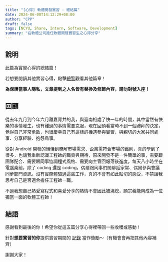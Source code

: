 ```yaml
---
title: "[心得] 軟體開發實習 - 總結篇"
date: 2024-06-08T14:12:29+08:00
author: "CPP"
draft: false
tags: [NCYU, Share, Intern, Software, Development]
summary: "在軟體公司擔任軟體開發實習生之心得分享"
---
```


## 說明
此篇為實習心得的總結篇！

若想要閱讀其他實習心得，點擊[總覽](../2024-06-08-ncyu-intern-at-software-company-all)觀看其他篇章！

**為保護當事人隱私，文章提到之人名皆有替換及修飾內容，請勿對號入座！**

## 回顧
從去年九月到今年六月離嘉背井的我，與臺南相處了快一年的時間，其中當然有快樂的事情發生，也有難過的事情需要克服，現在回頭看當時不到一個禮拜的決定，覺得自己非常勇敢，也很慶幸自己有這樣的機遇參與實習，與親切的大家共同處事、分享經驗、抱怨鳥事。

從對 Android 開發的懵懂到瞭解市場需求、企業需符合市場的鐵則，真的學到了很多，也讓我重新認識工程師的職責與期待，原來開發不是一件簡單的事，需要跟團隊配合、需要跟同事協調程式風格、需要向主管回報落後進度。每天八小時坐在電腦桌前，除了 coding 還是 coding，偶爾跟同事們閒聊話家常、偶爾參與會議同步部門資訊。沒有實際體驗過這些工作，真的不會有如此貼切的感受，不禁讓我思考自己是否適合擔任工程師一職。

不過我想自己熱愛寫程式和喜愛分享的熱情不會因此被澆熄，願宗羲能夠成為一位獨當一面的軟體工程師！

## 結語
感謝看到最後的你！希望你從這五篇分享心得裡帶回一些收穫或感動！

針對**想要實習的你**提供實習期間的 [記錄](https://hackmd.io/W-v-Ql99Rx2E1H-L3-PUxQ) 當作獎勵～（有機會會再把其他內容補齊）

謝謝大家！